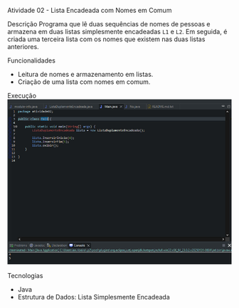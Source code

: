 Atividade 02 - Lista Encadeada com Nomes em Comum

Descrição
Programa que lê duas sequências de nomes de pessoas e armazena em duas listas simplesmente encadeadas `L1` e `L2`. Em seguida, é criada uma terceira lista com os nomes que existem nas duas listas anteriores.

Funcionalidades
- Leitura de nomes e armazenamento em listas.
- Criação de uma lista com nomes em comum.

 Execução
![Execução do programa](print.jpeg)

Tecnologias
- Java
- Estrutura de Dados: Lista Simplesmente Encadeada
